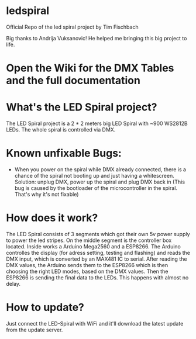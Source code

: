 # ledspiral

Official Repo of the led spiral project by Tim Fischbach

Big thanks to Andrija Vuksanovic! He helped me bringing this big project to life.

# Open the Wiki for the DMX Tables and the full documentation

# What's the LED Spiral project?
The LED Spiral project is a 2 * 2 meters big LED Spiral with ~900 WS2812B LEDs. The whole spiral is controlled via DMX.

# Known unfixable Bugs:
- When you power on the spiral while DMX already connected, there is a chance of the spiral not booting up and just having a whitescreen.
  Solution: unplug DMX, power up the spiral and plug DMX back in
(This bug is caused by the bootloader of the microcontroller in the spiral. That's why it's not fixable)
  
# How does it work?
The LED Spiral consists of 3 segments which got their own 5v power supply to power the led stripes. On the middle segment is the controller box located. Inside works a Arduino Mega2560 and a ESP8266. The Arduino controlles the display (for adress setting, testing and flashing) and reads the DMX input, which is converted by an MAX481 IC to serial. After reading the DMX values, the Arduino sends them to the ESP8266 which is then choosing the right LED modes, based on the DMX values. Then the ESP8266 is sending the final data to the LEDs. This happens with almost no delay.

# How to update?
Just connect the LED-Spiral with WiFi and it'll download the latest update from the update server.

